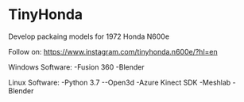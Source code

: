 # TinyHonda
Develop packaing models for 1972 Honda N600e

Follow on:
https://www.instagram.com/tinyhonda.n600e/?hl=en

Windows
Software:
-Fusion 360
-Blender

Linux
Software:
-Python 3.7
--Open3d
-Azure Kinect SDK
-Meshlab
-Blender
